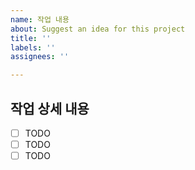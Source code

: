 ```yaml
---
name: 작업 내용
about: Suggest an idea for this project
title: ''
labels: ''
assignees: ''

---
```


## 작업 상세 내용

- [ ] TODO
- [ ] TODO
- [ ] TODO

